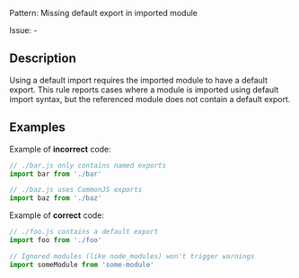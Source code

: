 Pattern: Missing default export in imported module

Issue: -

## Description

Using a default import requires the imported module to have a default export. This rule reports cases where a module is imported using default import syntax, but the referenced module does not contain a default export.

## Examples

Example of **incorrect** code:
```javascript
// ./bar.js only contains named exports
import bar from './bar'

// ./baz.js uses CommonJS exports
import baz from './baz'
```

Example of **correct** code:
```javascript
// ./foo.js contains a default export
import foo from './foo'

// Ignored modules (like node_modules) won't trigger warnings
import someModule from 'some-module'
```